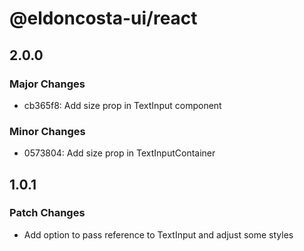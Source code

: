 # @eldoncosta-ui/react

## 2.0.0

### Major Changes

- cb365f8: Add size prop in TextInput component

### Minor Changes

- 0573804: Add size prop in TextInputContainer

## 1.0.1

### Patch Changes

- Add option to pass reference to TextInput and adjust some styles
